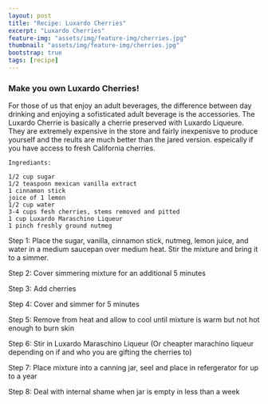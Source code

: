 ```yaml
---
layout: post
title: "Recipe: Luxardo Cherries"
excerpt: "Luxardo Cherries"
feature-img: "assets/img/feature-img/cherries.jpg"
thumbnail: "assets/img/feature-img/cherries.jpg"
bootstrap: true
tags: [recipe]
---
```

### Make you own Luxardo Cherries!

For those of us that enjoy an adult beverages, the difference between day drinking and enjoying a sofisticated adult beverage is the accessories.  The Luxardo Cherrie is basically a cherrie preserved with Luxardo Liqueure.  They are extremely expensive in the store and fairly inexpenisve to produce yourself and the reults are much better than the jared version. espeically if you have access to fresh California cherries.


```
Ingrediants:

1/2 cup sugar
1/2 teaspoon mexican vanilla extract
1 cinnamon stick
joice of 1 lemon
1/2 cup water
3-4 cups fesh cherries, stems removed and pitted
1 cup Luxardo Maraschino Liqueur
1 pinch freshly ground nutmeg
```


Step 1:
Place the sugar, vanilla, cinnamon stick, nutmeg, lemon juice, and water in a medium saucepan over medium heat. Stir the mixture and bring it to a simmer.

Step 2:
Cover simmering mixture for an additional 5 minutes

Step 3:
Add cherries

Step 4:
Cover and simmer for 5 minutes

Step 5:
Remove from heat and allow to cool until mixture is warm but not hot enough to burn skin

Step 6:
Stir in Luxardo Maraschino Liqueur (Or cheapter marachino liqueur depending on if and who you are gifting the cherries to)

Step 7:
Place mixture into a canning jar, seel and place in refergerator for up to a year

Step 8:
Deal with internal shame when jar is empty in less than a week